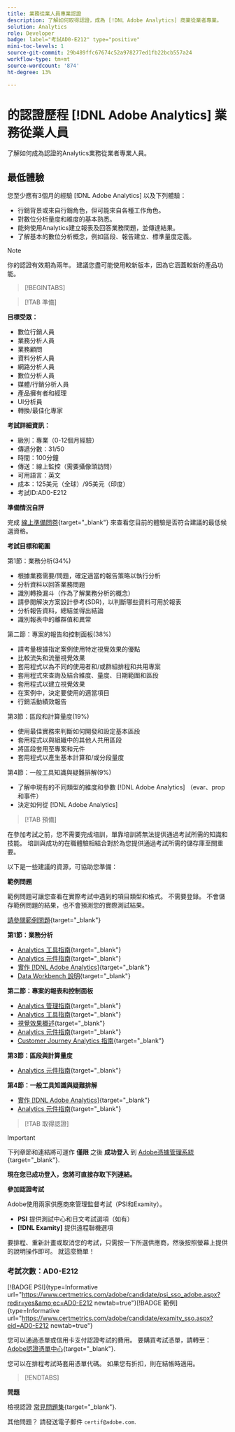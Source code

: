 ```yaml
---
title: 業務從業人員專業認證
description: 了解如何取得認證，成為 [!DNL Adobe Analytics] 商業從業者專業。
solution: Analytics
role: Developer
badge: label="考試AD0-E212" type="positive"
mini-toc-levels: 1
source-git-commit: 29b489ffc67674c52a978277ed1fb22bcb557a24
workflow-type: tm+mt
source-wordcount: '874'
ht-degree: 13%

---
```


# 的認證歷程 [!DNL Adobe Analytics] 業務從業人員

了解如何成為認證的Analytics業務從業者專業人員。

## 最低體驗

您至少應有3個月的經驗 [!DNL Adobe Analytics] 以及下列體驗：

* 行銷背景或來自行銷角色，但可能來自各種工作角色。
* 對數位分析量度和維度的基本熟悉。
* 能夠使用Analytics建立報表及回答業務問題，並傳達結果。
* 了解基本的數位分析概念，例如區段、報告建立、標準量度定義。

>[!NOTE]
>
>你的認證有效期為兩年。 建議您盡可能使用較新版本，因為它涵蓋較新的產品功能。

>[!BEGINTABS]

>[!TAB 準備]

**目標受眾：**

* 數位行銷人員
* 業務分析人員
* 業務顧問
* 資料分析人員
* 網路分析人員
* 數位分析人員
* 媒體/行銷分析人員
* 產品擁有者和經理
* UI分析員
* 轉換/最佳化專家

**考試詳細資訊：**

* 級別：專業（0-12個月經驗）
* 傳遞分數：31/50
* 時間：100分鐘
* 傳送：線上監控（需要攝像頭訪問）
* 可用語言：英文
* 成本：125美元（全球）/95美元（印度）
* 考試ID:AD0-E212

**準備情況自評**

完成 [線上準備問卷](https://scorpion.caveon.com/launchpad/ad-q-e129-readiness-questionnaire-for-adobe-aem-assets-developer-professional-exam-copy-w9tako/ad-q-e212-readiness-questionnaire-for-adobe-analytics-business-practitioner-professional-exam){target="_blank"} 來查看您目前的體驗是否符合建議的最低候選資格。

**考試目標和範圍**

第1節：業務分析(34%)

* 根據業務需要/問題，確定適當的報告策略以執行分析
* 分析資料以回答業務問題
* 識別轉換漏斗（作為了解業務分析的概念）
* 請參閱解決方案設計參考(SDR)，以判斷哪些資料可用於報表
* 分析報告資料，總結並得出結論
* 識別報表中的離群值和異常

第二節：專案的報告和控制面板(38%)

* 請考量根據指定案例使用特定視覺效果的優點
* 比較流失和流量視覺效果
* 套用程式以為不同的使用者和/或群組排程和共用專案
* 套用程式來查詢及結合維度、量度、日期範圍和區段
* 套用程式以建立視覺效果
* 在案例中，決定要使用的適當項目
* 行銷活動績效報告

第3節：區段和計算量度(19%)

* 使用最佳實務來判斷如何開發和設定基本區段
* 套用程式以與組織中的其他人共用區段
* 將區段套用至專案和元件
* 套用程式以產生基本計算和/或分段量度

第4節：一般工具知識與疑難排解(9%)

* 了解中現有的不同類型的維度和參數 [!DNL Adobe Analytics] （evar、prop和事件）
* 決定如何從 [!DNL Adobe Analytics]

>[!TAB 預備]

在參加考試之前，您不需要完成培訓，單靠培訓將無法提供通過考試所需的知識和技能。 培訓與成功的在職體驗相結合對於為您提供通過考試所需的儲存庫至關重要。

以下是一些建議的資源，可協助您準備：

**範例問題**

範例問題可讓您查看在實際考試中遇到的項目類型和格式。 不需要登錄。 不會儲存範例問題的結果，也不會預測您的實際測試結果。

[請參閱範例問題](https://scorpion.caveon.com/launchpad/ad0-e212-adobe-analytics-business-practitioner-professional-copy-th4xdu){target="_blank"}

**第1節：業務分析**

* [Analytics 工具指南](https://experienceleague.adobe.com/docs/analytics/analyze/home.html?lang=zh-Hant){target="_blank"}
* [Analytics 元件指南](https://experienceleague.adobe.com/docs/analytics/components/home.html?lang=en){target="_blank"}
* [實作 [!DNL Adobe Analytics]](https://experienceleague.adobe.com/docs/analytics/implementation/home.html?lang=en){target="_blank"}
* [Data Workbench 說明](https://experienceleague.adobe.com/docs/data-workbench/using/home.html?lang=en){target="_blank"}

**第二節：專案的報表和控制面板**

* [Analytics 管理指南](https://experienceleague.adobe.com/docs/analytics/admin/home.html?lang=zh-Hant){target="_blank"}
* [Analytics 工具指南](https://experienceleague.adobe.com/docs/analytics/analyze/home.html?lang=zh-Hant){target="_blank"}
* [視覺效果概述](https://experienceleague.adobe.com/docs/analytics/analyze/analysis-workspace/visualizations/freeform-analysis-visualizations.html?lang=en#quick-viz){target="_blank"}
* [Analytics 元件指南](https://experienceleague.adobe.com/docs/analytics/components/home.html?lang=en){target="_blank"}
* [Customer Journey Analytics 指南](https://experienceleague.adobe.com/docs/analytics-platform/using/cja-landing.html?lang=zh-Hant){target="_blank"}

**第3節：區段與計算量度**

* [Analytics 元件指南](https://experienceleague.adobe.com/docs/analytics/components/home.html?lang=en){target="_blank"}

**第4節：一般工具知識與疑難排解**

* [實作 [!DNL Adobe Analytics]](https://experienceleague.adobe.com/docs/analytics/implementation/home.html?lang=en){target="_blank"}
* [Analytics 元件指南](https://experienceleague.adobe.com/docs/analytics/components/home.html?lang=en){target="_blank"}

>[!TAB 取得認證]

>[!IMPORTANT]
>
>下列章節和連結將可運作 **僅限**  之後 **成功登入** 到 [Adobe憑據管理系統](http://www.certmetrics.com/adobe){target="_blank"}.


**現在您已成功登入，您將可直接存取下列連結。**

**參加認證考試**

Adobe使用兩家供應商來管理監督考試（PSI和Examity）。

* **PSI** 提供測試中心和日文考試選項（如有）
* **[!DNL Examity]** 提供遠程聯機選項

要排程、重新計畫或取消您的考試，只需按一下所選供應商，然後按照螢幕上提供的說明操作即可。 就這麼簡單！

### 考試次數：AD0-E212

[!BADGE PSI]{type=Informative url="https://www.certmetrics.com/adobe/candidate/psi_sso_adobe.aspx?redir=yes&amp;ec=AD0-E212 newtab=true"}[!BADGE 範例]{type=Informative url="https://www.certmetrics.com/adobe/candidate/examity_sso.aspx?eid=AD0-E212 newtab=true"}

您可以通過憑單或信用卡支付認證考試的費用。 要購買考試憑單，請轉至： [Adobe認證憑單中心](https://market.xvoucher.com/adobe/global){target="_blank"}.

您可以在排程考試時套用憑單代碼。 如果您有折扣，則在結帳時適用。

>[!ENDTABS]

**問題**

檢視認證 [常見問題集](https://experienceleague.adobe.com/docs/certification/certification/faq.html?lang=en){target="_blank"}.

其他問題？ 請發送電子郵件 `certif@adobe.com`.
